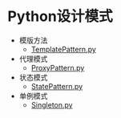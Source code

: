 # Python设计模式

- 模版方法
    - [TemplatePattern.py](https://github.com/EaconTang/python-design-patterns/blob/master/TempatePattern.py)
- 代理模式
    - [ProxyPattern.py](https://github.com/EaconTang/python-design-patterns/blob/master/ProxyPattern.py)
- 状态模式
    - [StatePattern.py](https://github.com/EaconTang/python-design-patterns/blob/master/StatePattern.py)
- 单例模式
    - [Singleton.py](https://github.com/EaconTang/python-design-patterns/blob/master/Singleton.py)